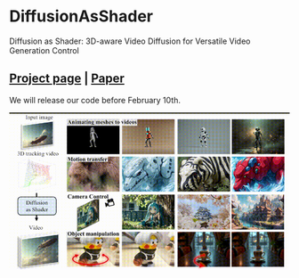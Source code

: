 # DiffusionAsShader
Diffusion as Shader: 3D-aware Video Diffusion for Versatile Video Generation Control

## [Project page](https://igl-hkust.github.io/das/) | [Paper]()

We will release our code before February 10th.

![teaser](teaser.gif)
